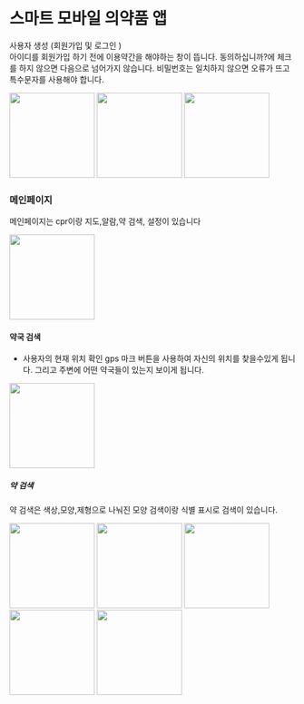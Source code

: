 # 스마트 모바일 의약품 앱
사용자 생성 (회원가입 및 로그인 )       
아이디를 회원가입 하기 전에 이용약간을 해야하는 창이 뜹니다. 동의하십니까?에 체크를 하지 않으면 다음으로 넘어가지 않습니다. 비밀번호는 일치하지 않으면 오류가 뜨고 특수문자를 사용해야 합니다.


<img src="https://github.com/Lee-j-s/ts/assets/143480547/5cbc0ecc-201d-451d-ae0b-232a56f2f1ed.png" width="150">
<img src="https://github.com/Lee-j-s/ts/assets/143480547/83bdff5d-be18-46e1-9d48-9c7164806f75.png" width="150">
<img src="https://github.com/Lee-j-s/ts/assets/143480547/19aaeb83-1e9b-4d64-a7bc-bac68adc4daf.png" width="150">




### 메인페이지
메인페이지는  cpr이랑 지도,알람,약 검색, 설정이 있습니다

<img src="https://github.com/Lee-j-s/ts/assets/143480547/d6a9b379-5a3a-49ea-99cf-a4eaf74c2f23.png" width="150">



#### 약국 검색
* 사용자의 현재 위치 확인 gps 마크 버튼을 사용하여 자신의 위치를 찾을수있게 됩니다. 그리고 주변에 어떤 약국들이 있는지 보이게 됩니다.
<img src="https://github.com/Lee-j-s/ts/assets/143480547/5e78b3e4-1144-44c1-b59a-071c030af0a8.png" width="150">


##### 약 검색
약 검색은 색상,모양,제형으로 나눠진 모양 검색이랑 식별 표시로 검색이 있습니다. 

<img src="https://github.com/Lee-j-s/ts/assets/143480547/51e00fc7-e6f5-4315-ba4e-7e3b91750001.png" width="150">
<img src="https://github.com/Lee-j-s/ts/assets/143480547/b9d4faef-40fe-4084-9768-9a739978c5b4.png" width="150">
<img src="https://github.com/Lee-j-s/ts/assets/143480547/7482d287-e1ab-4bc7-8827-befd89ae0da2.png" width="150">
<img src="https://github.com/Lee-j-s/ts/assets/143480547/07b154ec-5eb4-4250-bd29-644e55f57ec7.png" 
 width="150">
<img src="https://github.com/Lee-j-s/ts/assets/143480547/61344b28-4195-4b04-9717-44f7b906947b.png" 
width="150">
